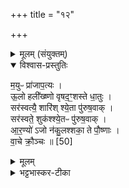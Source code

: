 +++
title = "१२"

+++

<details><summary>मूलम् (संयुक्तम्)</summary>

म॒युᳶ प्रा॑जाप॒त्य ऊ॒लो हली᳚ख्ष्णो वृषद॒ꣳ॒शस्ते धा॒तुस्सर॑स्वत्यै॒ शारि॑श्श्ये॒ता पु॑रुष॒वाख्सर॑स्वते॒ शुक॑श्श्ये॒तᳶ पु॑रुष॒वागा॑र॒ण्यो॑ऽजो न॑कु॒लश्शका॒ ते पौ॒ष्णा वा॒चे क्रौ॒ञ्चः ॥ [50]  
</details>

<details open><summary>विश्वास-प्रस्तुतिः</summary>

म॒युᳶ प्रा॑जाप॒त्यः ।  
ऊ॒लो हली᳚ख्ष्णो वृषद॒ꣳ॒शस्ते धा॒तुः ।  
सर॑स्वत्यै॒ शारि॑श् श्ये॒ता पु॑रुष॒वाक् ।  
सर॑स्वते॒ शुक॑श्श्ये॒तᳶ पु॑रुष॒वाक् ।  
आ॒र॒ण्यो॑ ऽजो न॑कु॒लश्शका॒ ते पौ॒ष्णाः ।  
वा॒चे क्रौ॒ञ्चः ॥ [50]  
</details>

<details><summary>मूलम्</summary>

म॒युᳶ प्रा॑जाप॒त्यः ।  
ऊ॒लो हली᳚ख्ष्णो वृषद॒ꣳ॒शस्ते धा॒तुः ।  
सर॑स्वत्यै॒ शारि॑श् श्ये॒ता पु॑रुष॒वाक् ।  
सर॑स्वते॒ शुक॑श्श्ये॒तᳶ पु॑रुष॒वाक् ।  
आ॒र॒ण्यो॑ ऽजो न॑कु॒लश्शका॒ ते पौ॒ष्णाः ।  
वा॒चे क्रौ॒ञ्चः ॥ [50]  
</details>

<details><summary>भट्टभास्कर-टीका</summary>

1मयुः किंपुरुष इत्येके । आरण्यमयूर इत्यन्ये । स प्राजापत्यः । ऊलादयस्त्रयो धातुः । ऊलः कुररः । कङ्क इत्यन्ये । दीर्घकर्ण इत्यपरे । यच्छब्दश्रवणान्मत्स्या उत्तिष्ठन्ति । हलीक्ष्णः तृणसिंह इत्यन्ये । हरितचटक इत्येके । वृषदंशो मार्जारः तत्सदृश इत्येके । दीर्घकार्णो - मृगसदृश इत्यन्ये । शार्यादयस्सरस्वते । शूकादयस्सप्त पौष्णाः । वाचे सरस्वत्याः क्रौञ्चः खञ्जरीटः दारुणरवः ॥

इति पञ्चमे पञ्चमे द्वादशोनुवाकः ॥  
</details>
